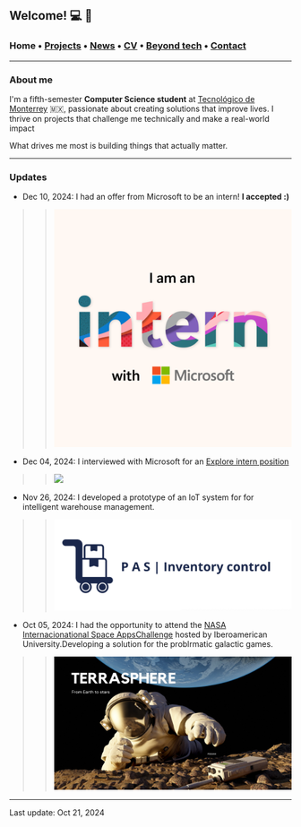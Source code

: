 ## Welcome! 💻 🎀

###  Home • [Projects](/research) • [News](/news) • [CV](/brief_cv) • [Beyond tech](/research) • [Contact](/contact) 
---

  
### About me

I'm a fifth-semester **Computer Science student** at <a href="https://tec.mx/es" target="_blank">Tecnológico de Monterrey</a> 🇲🇽, passionate about creating solutions that improve lives. I thrive on projects that challenge me technically and make a real-world impact

What drives me most is building things that actually matter.

--- 

### Updates

* Dec 10, 2024: I had an offer from Microsoft to be an intern! **I accepted :)**

>> ![ ](/files/Intern.PNG) 

* Dec 04, 2024: I interviewed with Microsoft for an [Explore intern position](https://careers.microsoft.com/v2/global/en/exploremicrosoft)

>> ![ ](/files/interview.png)

* Nov 26, 2024: I developed a prototype of an IoT system for  for intelligent warehouse management.

>> ![ ](/files/PAS.png)

* Oct 05, 2024: I had the opportunity to attend the [NASA Internacionational Space AppsChallenge](https://www.spaceappschallenge.org) hosted by Iberoamerican University.Developing a solution for the problrmatic galactic games.

>> ![ ](/files/terrasphere1.png)

--- 

Last update: Oct 21, 2024 
